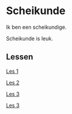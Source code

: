 # Scheikunde

Ik ben een scheikundige.

Scheikunde is leuk.

## Lessen

[Les 1](./les1)

[Les 2](./les2)

[Les 3](./les3)

[Les 3](./les3)
